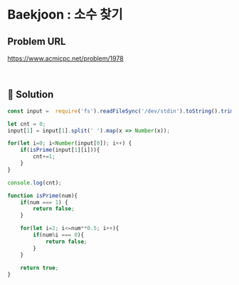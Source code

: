# Baekjoon : 소수 찾기

## Problem URL
https://www.acmicpc.net/problem/1978

<br/>

## 🚩 Solution
```js
const input =  require('fs').readFileSync('/dev/stdin').toString().trim().split('\n');

let cnt = 0;
input[1] = input[1].split(' ').map(x => Number(x));

for(let i=0; i<Number(input[0]); i++) {
    if(isPrime(input[1][i])){
        cnt+=1;
    }
}

console.log(cnt);

function isPrime(num){
    if(num === 1) {
        return false;
    }

    for(let i=2; i<=num**0.5; i++){
        if(num%i === 0){
            return false;
        }
    }
    
    return true;
}
```